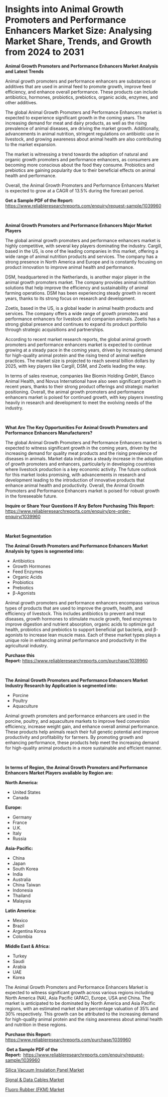 <p><h1>Insights into Animal Growth Promoters and Performance Enhancers Market Size: Analysing Market Share, Trends, and Growth from 2024 to 2031</h1></p><p><strong>Animal Growth Promoters and Performance Enhancers Market Analysis and Latest Trends</strong></p>
<p><p>Animal growth promoters and performance enhancers are substances or additives that are used in animal feed to promote growth, improve feed efficiency, and enhance overall performance. These products can include antibiotics, hormones, probiotics, prebiotics, organic acids, enzymes, and other additives.</p><p>The global Animal Growth Promoters and Performance Enhancers market is expected to experience significant growth in the coming years. The increasing demand for meat and dairy products, as well as the rising prevalence of animal diseases, are driving the market growth. Additionally, advancements in animal nutrition, stringent regulations on antibiotic use in livestock, and growing awareness about animal health are also contributing to the market expansion.</p><p>The market is witnessing a trend towards the adoption of natural and organic growth promoters and performance enhancers, as consumers are becoming more conscious about the food they consume. Probiotics and prebiotics are gaining popularity due to their beneficial effects on animal health and performance.</p><p>Overall, the Animal Growth Promoters and Performance Enhancers Market is expected to grow at a CAGR of 13.5% during the forecast period.</p></p>
<p><strong>Get a Sample PDF of the Report:&nbsp;</strong> <a href="https://www.reliableresearchreports.com/enquiry/request-sample/1039960">https://www.reliableresearchreports.com/enquiry/request-sample/1039960</a></p>
<p>&nbsp;</p>
<p><strong>Animal Growth Promoters and Performance Enhancers Major Market Players</strong></p>
<p><p>The global animal growth promoters and performance enhancers market is highly competitive, with several key players dominating the industry. Cargill, based in the US, is one of the leading companies in this market, offering a wide range of animal nutrition products and services. The company has a strong presence in North America and Europe and is constantly focusing on product innovation to improve animal health and performance.</p><p>DSM, headquartered in the Netherlands, is another major player in the animal growth promoters market. The company provides animal nutrition solutions that help improve the efficiency and sustainability of animal farming operations. DSM has been experiencing steady growth in recent years, thanks to its strong focus on research and development.</p><p>Zoetis, based in the US, is a global leader in animal health products and services. The company offers a wide range of growth promoters and performance enhancers for livestock and companion animals. Zoetis has a strong global presence and continues to expand its product portfolio through strategic acquisitions and partnerships.</p><p>According to recent market research reports, the global animal growth promoters and performance enhancers market is expected to continue growing at a steady pace in the coming years, driven by increasing demand for high-quality animal protein and the rising trend of animal welfare practices. The market size is projected to reach several billion dollars by 2025, with key players like Cargill, DSM, and Zoetis leading the way.</p><p>In terms of sales revenue, companies like Biomin Holding GmbH, Elanco Animal Health, and Novus International have also seen significant growth in recent years, thanks to their strong product offerings and strategic market positioning. Overall, the animal growth promoters and performance enhancers market is poised for continued growth, with key players investing heavily in research and development to meet the evolving needs of the industry.</p></p>
<p>&nbsp;</p>
<p><strong>What Are The Key Opportunities For Animal Growth Promoters and Performance Enhancers Manufacturers?</strong></p>
<p><p>The global Animal Growth Promoters and Performance Enhancers market is expected to witness significant growth in the coming years, driven by the increasing demand for quality meat products and the rising prevalence of diseases in animals. Market data indicates a steady increase in the adoption of growth promoters and enhancers, particularly in developing countries where livestock production is a key economic activity. The future outlook for this market looks promising, with advancements in research and development leading to the introduction of innovative products that enhance animal health and productivity. Overall, the Animal Growth Promoters and Performance Enhancers market is poised for robust growth in the foreseeable future.</p></p>
<p><strong>Inquire or Share Your Questions If Any Before Purchasing This Report:</strong> <a href="https://www.reliableresearchreports.com/enquiry/pre-order-enquiry/1039960">https://www.reliableresearchreports.com/enquiry/pre-order-enquiry/1039960</a></p>
<p>&nbsp;</p>
<p><strong>Market Segmentation</strong></p>
<p><strong>The Animal Growth Promoters and Performance Enhancers Market Analysis by types is segmented into:</strong></p>
<p><ul><li>Antibiotics</li><li>Growth Hormones</li><li>Feed Enzymes</li><li>Organic Acids</li><li>Probiotics</li><li>Prebiotics</li><li>β-Agonists</li></ul></p>
<p><p>Animal growth promoters and performance enhancers encompass various types of products that are used to improve the growth, health, and efficiency of livestock. This includes antibiotics to prevent and treat diseases, growth hormones to stimulate muscle growth, feed enzymes to improve digestion and nutrient absorption, organic acids to optimize gut health, probiotics and prebiotics to support beneficial gut bacteria, and β-agonists to increase lean muscle mass. Each of these market types plays a unique role in enhancing animal performance and productivity in the agricultural industry.</p></p>
<p><strong>Purchase this Report:&nbsp;</strong><a href="https://www.reliableresearchreports.com/purchase/1039960">https://www.reliableresearchreports.com/purchase/1039960</a></p>
<p>&nbsp;</p>
<p><strong>The Animal Growth Promoters and Performance Enhancers Market Industry Research by Application is segmented into:</strong></p>
<p><ul><li>Porcine</li><li>Poultry</li><li>Aquaculture</li></ul></p>
<p><p>Animal growth promoters and performance enhancers are used in the porcine, poultry, and aquaculture markets to improve feed conversion efficiency, increase weight gain, and enhance overall animal performance. These products help animals reach their full genetic potential and improve productivity and profitability for farmers. By promoting growth and enhancing performance, these products help meet the increasing demand for high-quality animal products in a more sustainable and efficient manner.</p></p>
<p>&nbsp;</p>
<p><strong>In terms of Region, the Animal Growth Promoters and Performance Enhancers Market Players available by Region are:</strong></p>
<p>
    <p> <strong> North America: </strong>
        <ul>
            <li>United States</li>
            <li>Canada</li>
        </ul>
        </p> 
    <p> <strong> Europe: </strong>
        <ul>
            <li>Germany</li>
            <li>France</li>
            <li>U.K.</li>
            <li>Italy</li>
            <li>Russia</li>
        </ul>
        </p> 
    <p> <strong> Asia-Pacific: </strong>
        <ul>
            <li>China</li>
            <li>Japan</li>
            <li>South Korea</li>
            <li>India</li>
            <li>Australia</li>
            <li>China Taiwan</li>
            <li>Indonesia</li>
            <li>Thailand</li>
            <li>Malaysia</li>
        </ul>
        </p> 
    <p> <strong> Latin America: </strong>
        <ul>
            <li>Mexico</li>
            <li>Brazil</li>
            <li>Argentina Korea</li>
            <li>Colombia</li>
        </ul>
        </p> 
    <p> <strong> Middle East & Africa: </strong>
        <ul>
            <li>Turkey</li>
            <li>Saudi</li>
            <li>Arabia</li>
            <li>UAE</li>
            <li>Korea</li>
        </ul>
    </p>
    </p>
<p><p>The Animal Growth Promoters and Performance Enhancers Market is expected to witness significant growth across various regions including North America (NA), Asia Pacific (APAC), Europe, USA and China. The market is anticipated to be dominated by North America and Asia Pacific regions, with an estimated market share percentage valuation of 35% and 30% respectively. This growth can be attributed to the increasing demand for high-quality animal protein and the rising awareness about animal health and nutrition in these regions.</p></p>
<p><strong>Purchase this Report: </strong><a href="https://www.reliableresearchreports.com/purchase/1039960">https://www.reliableresearchreports.com/purchase/1039960</a></p>
<p>&nbsp;<strong>Get a Sample PDF of the Report:&nbsp;&nbsp;</strong><a href="https://www.reliableresearchreports.com/enquiry/request-sample/1039960">https://www.reliableresearchreports.com/enquiry/request-sample/1039960</a></p>
<p><strong></strong></p>
<p><p><a href="https://view.publitas.com/reportprime-1/silica-vacuum-insulation-panel-market-size-evaluating-its-market-trends-growth-and-projections-2024-2031/">Silica Vacuum Insulation Panel Market</a></p><p><a href="https://view.publitas.com/reportprime-1/signal-data-cables-market-size-furnishes-valuable-information-encompassing-market-share-market-trends-and-projections-spanning-from-2024-to-2031/">Signal & Data Cables Market</a></p><p><a href="https://view.publitas.com/reportprime-1/fluoro-rubber-fkm-market-size-furnishes-valuable-information-encompassing-market-share-market-trends-and-projections-spanning-from-2024-to-2031/">Fluoro Rubber (FKM) Market</a></p></p>